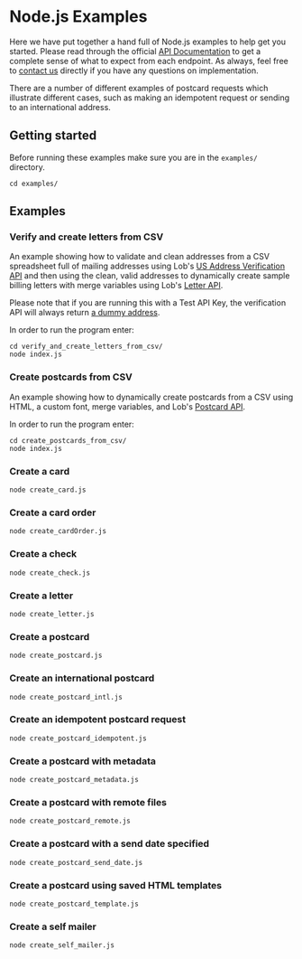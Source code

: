 # Node.js Examples

Here we have put together a hand full of Node.js examples to help get you started. Please read through the official [API Documentation](https://docs.lob.com/) to get a complete sense of what to expect from each endpoint. As always, feel free to [contact us](https://lob.com/support) directly if you have any questions on implementation.

There are a number of different examples of postcard requests which illustrate different cases, such as making an idempotent request or sending to
an international address.

## Getting started
Before running these examples make sure you are in the `examples/` directory.
```
cd examples/
```

## Examples

### Verify and create letters from CSV

An example showing how to validate and clean addresses from a CSV spreadsheet full of mailing addresses using Lob's [US Address Verification API](https://lob.com/services/verifications) and then using the clean, valid addresses to dynamically create sample billing letters with merge variables using Lob's [Letter API](https://lob.com/services/letters).

Please note that if you are running this with a Test API Key, the verification API will always return [a dummy address](https://docs.lob.com/#section/US-Verifications-Test-Env).

In order to run the program enter:

```
cd verify_and_create_letters_from_csv/
node index.js
```

### Create postcards from CSV

An example showing how to dynamically create postcards from a CSV using HTML, a custom font, merge variables, and Lob's [Postcard API](https://lob.com/services/postcards).

In order to run the program enter:

```
cd create_postcards_from_csv/
node index.js
```

### Create a card
```
node create_card.js
```

### Create a card order
```
node create_cardOrder.js
```

### Create a check
```
node create_check.js
```

### Create a letter
```
node create_letter.js
```

### Create a postcard
```
node create_postcard.js
```

### Create an international postcard
```
node create_postcard_intl.js
```

### Create an idempotent postcard request
```
node create_postcard_idempotent.js
```

### Create a postcard with metadata
```
node create_postcard_metadata.js
```

### Create a postcard with remote files
```
node create_postcard_remote.js
```

### Create a postcard with a send date specified
```
node create_postcard_send_date.js
```

### Create a postcard using saved HTML templates
```
node create_postcard_template.js
```

### Create a self mailer
```
node create_self_mailer.js
```
